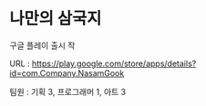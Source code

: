 # 나만의 삼국지
구글 플레이 출시 작

URL : https://play.google.com/store/apps/details?id=com.Company.NasamGook


팀원 : 기획 3, 프로그래머 1, 아트 3
